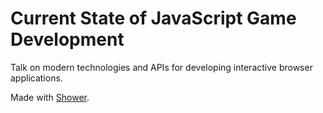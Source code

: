 # Current State of JavaScript Game Development

Talk on modern technologies and APIs for developing interactive browser applications.

Made with [Shower](https://github.com/shower/shower).
